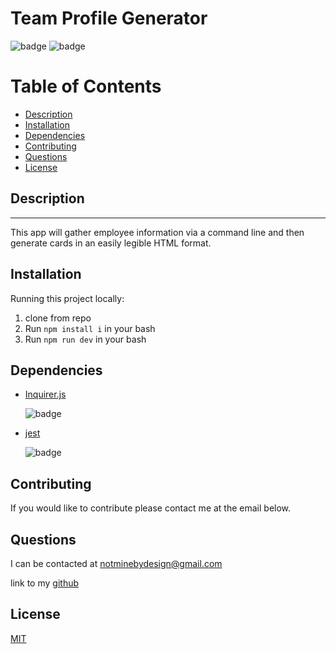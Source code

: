 # Team Profile Generator

![badge](https://img.shields.io/github/license/inqueblot/Team-Profile-Generator) ![badge](https://img.shields.io/depfu/inqueblot/Team-Profile-Generator)

# Table of Contents

- [Description](#Description)
- [Installation](#Installation)
- [Dependencies](#dependencies)
- [Contributing](#contributing)
- [Questions](#questions)
- [License](#license)



## Description
---

This app will gather employee information via a command line and then generate cards in an easily legible HTML format. 

## Installation
Running this project locally:
1. clone from repo
2. Run `npm install i` in your bash
3. Run `npm run dev` in your bash


## Dependencies
- [Inquirer.js](https://www.npmjs.com/package/inquirer) 

  ![badge](https://img.shields.io/npm/v/inquirer)
- [jest](https://www.npmjs.com/package/jest) 

  ![badge](https://img.shields.io/npm/v/jest)


## Contributing
If you would like to contribute please contact me at the email below.

## Questions
I can be contacted at notminebydesign@gmail.com

link to my [github](https://github.com/inqueblot)

## License
[MIT](https://opensource.org/licenses/MIT)
